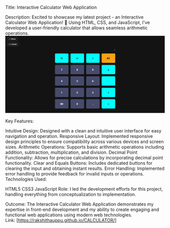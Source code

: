 Title: Interactive Calculator Web Application

Description:
Excited to showcase my latest project - an Interactive Calculator Web Application! 🚀 Using HTML, CSS, and JavaScript, I've developed a user-friendly calculator that allows seamless arithmetic operations.
<img src="https://raw.githubusercontent.com/Rakshithauppu/CALCULATOR/main/Screenshot%202024-04-25%20125953.png" alt="rakshitha-uppu" />


Key Features:

Intuitive Design: Designed with a clean and intuitive user interface for easy navigation and operation.
Responsive Layout: Implemented responsive design principles to ensure compatibility across various devices and screen sizes.
Arithmetic Operations: Supports basic arithmetic operations including addition, subtraction, multiplication, and division.
Decimal Point Functionality: Allows for precise calculations by incorporating decimal point functionality.
Clear and Equals Buttons: Includes dedicated buttons for clearing the input and obtaining instant results.
Error Handling: Implemented error handling to provide feedback for invalid inputs or operations.
Technologies Used:

HTML5
CSS3
JavaScript
Role:
I led the development efforts for this project, handling everything from conceptualization to implementation.

Outcome:
The Interactive Calculator Web Application demonstrates my expertise in front-end development and my ability to create engaging and functional web applications using modern web technologies.<br/>
Link: [https://rakshithauppu.github.io/CALCULATOR/]<br/>
